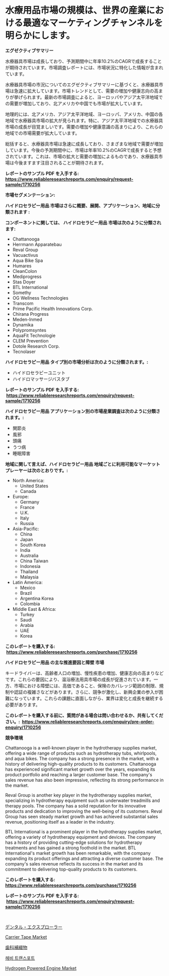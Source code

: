<p><h1>水療用品市場の規模は、世界の産業における最適なマーケティングチャンネルを明らかにします。</h1></p><p><strong>エグゼクティブサマリー</strong></p>
<p><p>水療器具市場は成長しており、予測期間中に年率10.2%のCAGRで成長することが期待されています。市場調査レポートには、市場状況に特化した情報が含まれています。</p><p>水療器具市場の市況についてのエグゼクティブサマリーに基づくと、水療器具市場は急速に拡大しています。市場トレンドとして、需要の増加や健康志向の高まりが挙げられます。最新の市場調査によると、ヨーロッパやアジア太平洋地域での需要が増加しており、北アメリカや中国でも市場が拡大しています。</p><p>地理的には、北アメリカ、アジア太平洋地域、ヨーロッパ、アメリカ、中国の各地域で水療器具市場の拡大が見られます。特に、アジア太平洋地域での水療器具市場の成長が目覚ましいです。需要の増加や健康意識の高まりにより、これらの地域での市場需要が拡大しています。</p><p>総括すると、水療器具市場は急速に成長しており、さまざまな地域で需要が増加しています。今後の予測期間中に、市場は年率10.2%のCAGRで成長すると予想されています。これは、市場の拡大と需要の増加によるものであり、水療器具市場は今後ますます注目されることが期待されます。</p></p>
<p><strong>レポートのサンプル PDF を入手する: <a href="https://www.reliableresearchreports.com/enquiry/request-sample/1710256">https://www.reliableresearchreports.com/enquiry/request-sample/1710256</a></strong></p>
<p><strong>市場セグメンテーション:</strong></p>
<p><strong> ハイドロセラピー用品 市場はさらに概要、展開、アプリケーション、地域に分類されます :</strong></p>
<p><strong>コンポーネントに関しては、 ハイドロセラピー用品 市場は次のように分類されます: &nbsp;</strong></p>
<p><ul><li>Chattanooga</li><li>Herrmann Apparatebau</li><li>Reval Group</li><li>Vacuactivus</li><li>Aqua Bike Spa</li><li>Humares</li><li>CleanColon</li><li>Mediprogress</li><li>Stas Doyer</li><li>BTL International</li><li>Somethy</li><li>OG Wellness Technologies</li><li>Transcom</li><li>Prime Pacific Health Innovations Corp.</li><li>Chirana Progress</li><li>Meden-Inmed</li><li>Dynamika</li><li>Polypromsyntes</li><li>AquaFit Technologie</li><li>CLEM Prevention</li><li>Dotole Research Corp.</li><li>Tecnolaser</li></ul></p>
<p><strong> ハイドロセラピー用品 タイプ別の市場分析は次のように分類されます。:</strong></p>
<p><ul><li>ハイドロセラピーユニット</li><li>ハイドロマッサージバスタブ</li></ul></p>
<p><strong>レポートのサンプル PDF を入手する: &nbsp;<a href="https://www.reliableresearchreports.com/enquiry/request-sample/1710256">https://www.reliableresearchreports.com/enquiry/request-sample/1710256</a></strong></p>
<p><strong> ハイドロセラピー用品 アプリケーション別の市場産業調査は次のように分類されます。:</strong></p>
<p><ul><li>関節炎</li><li>風邪</li><li>頭痛</li><li>うつ病</li><li>睡眠障害</li></ul></p>
<p><strong>地域に関して言えば、ハイドロセラピー用品 地域ごとに利用可能なマーケットプレーヤーは次のとおりです。:</strong></p>
<p><ul>
    <li>
        North America:
        <ul>
            <li>United States</li>
            <li>Canada</li>
        </ul>
    </li>
    <li>
        Europe:
        <ul>
            <li>Germany</li>
            <li>France</li>
            <li>U.K.</li>
            <li>Italy</li>
            <li>Russia</li>
        </ul>
    </li>
    <li>
        Asia-Pacific:
        <ul>
            <li>China</li>
            <li>Japan</li>
            <li>South Korea</li>
            <li>India</li>
            <li>Australia</li>
            <li>China Taiwan</li>
            <li>Indonesia</li>
            <li>Thailand</li>
            <li>Malaysia</li>
        </ul>
    </li>
    <li>
        Latin America:
        <ul>
            <li>Mexico</li>
            <li>Brazil</li>
            <li>Argentina Korea</li>
            <li>Colombia</li>
        </ul>
    </li>
    <li>
        Middle East & Africa:
        <ul>
            <li>Turkey</li>
            <li>Saudi</li>
            <li>Arabia</li>
            <li>UAE</li>
            <li>Korea</li>
        </ul>
    </li>
    </ul></p>
<p><strong>このレポートを購入する: &nbsp;<a href="https://www.reliableresearchreports.com/purchase/1710256">https://www.reliableresearchreports.com/purchase/1710256</a></strong></p>
<p><strong>ハイドロセラピー用品 の主な推進要因と障壁 市場</strong></p>
<p><p>キードライバーは、高齢者人口の増加、慢性疾患の増加、健康志向の高まりなどです。これらの要因により、温浴療法用具市場の成長が促進されています。一方、市場における障壁には、高価であること、保険のカバレッジ範囲の制限、規制や認証の複雑さなどがあります。さらに、競争が激化し、新興企業の参入が困難になっています。これらの課題に直面しながら、業界は変化と成長を継続する必要があります。</p></p>
<p><strong>このレポートを購入する前に、質問がある場合は問い合わせるか、共有してください。:&nbsp; <a href="https://www.reliableresearchreports.com/enquiry/pre-order-enquiry/1710256">https://www.reliableresearchreports.com/enquiry/pre-order-enquiry/1710256</a></strong></p>
<p><strong>競争環境</strong></p>
<p><p>Chattanooga is a well-known player in the hydrotherapy supplies market, offering a wide range of products such as hydrotherapy tubs, whirlpools, and aqua bikes. The company has a strong presence in the market, with a history of delivering high-quality products to its customers. Chattanooga has experienced significant market growth over the years, expanding its product portfolio and reaching a larger customer base. The company's sales revenue has also been impressive, reflecting its strong performance in the market.</p><p>Reval Group is another key player in the hydrotherapy supplies market, specializing in hydrotherapy equipment such as underwater treadmills and therapy pools. The company has a solid reputation for its innovative products and dedication to improving the well-being of its customers. Reval Group has seen steady market growth and has achieved substantial sales revenue, positioning itself as a leader in the industry.</p><p>BTL International is a prominent player in the hydrotherapy supplies market, offering a variety of hydrotherapy equipment and devices. The company has a history of providing cutting-edge solutions for hydrotherapy treatments and has gained a strong foothold in the market. BTL International's market growth has been remarkable, with the company expanding its product offerings and attracting a diverse customer base. The company's sales revenue reflects its success in the market and its commitment to delivering top-quality products to its customers.</p></p>
<p><strong>このレポートを購入する: &nbsp; <a href="https://www.reliableresearchreports.com/purchase/1710256">https://www.reliableresearchreports.com/purchase/1710256</a></strong></p>
<p><strong>レポートのサンプル PDF を入手する: &nbsp;<a href="https://www.reliableresearchreports.com/enquiry/request-sample/1710256">https://www.reliableresearchreports.com/enquiry/request-sample/1710256</a></strong><strong></strong></p>
<p>&nbsp;</p>
<p><p><a href="https://github.com/lababdou/Market-Research-Report-List-3/blob/main/357638811453.md">デンタル・エクスプローラー</a></p><p><a href="https://github.com/globismark/Market-Research-Report-List-2/blob/main/carrier-tape-market.md">Carrier Tape Market</a></p><p><a href="https://medium.com/@rodhoppe07/%E6%AD%AF%E7%A7%91%E8%A3%9C%E7%B6%B4%E5%B8%82%E5%A0%B4%E3%81%AF%E5%B8%82%E5%A0%B4%E3%82%B7%E3%82%A7%E3%82%A2-%E3%82%B5%E3%82%A4%E3%82%BA-2031%E5%B9%B4%E3%81%BE%E3%81%A7%E3%81%AE%E4%BA%88%E6%B8%AC%E3%81%AB%E7%84%A6%E7%82%B9%E3%82%92%E5%BD%93%E3%81%A6%E3%81%A6%E3%81%84%E3%81%BE%E3%81%99-2d0ce00ab8f2">歯科補綴物</a></p><p><a href="https://github.com/Tristiarton768456/Market-Research-Report-List-1/blob/main/452801210493.md">헤비 트랜스포트</a></p><p><a href="https://issuu.com/reportprime-2/docs/hydrogen-powered-engine-market-size-2030.pptx">Hydrogen Powered Engine Market</a></p></p>